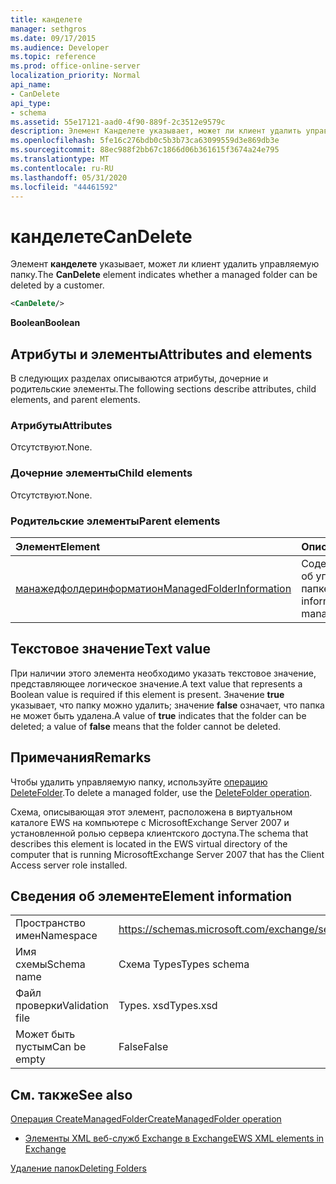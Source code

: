 ```yaml
---
title: канделете
manager: sethgros
ms.date: 09/17/2015
ms.audience: Developer
ms.topic: reference
ms.prod: office-online-server
localization_priority: Normal
api_name:
- CanDelete
api_type:
- schema
ms.assetid: 55e17121-aad0-4f90-889f-2c3512e9579c
description: Элемент Канделете указывает, может ли клиент удалить управляемую папку.
ms.openlocfilehash: 5fe16c276bdb0c5b3b73ca63099559d3e869db3e
ms.sourcegitcommit: 88ec988f2bb67c1866d06b361615f3674a24e795
ms.translationtype: MT
ms.contentlocale: ru-RU
ms.lasthandoff: 05/31/2020
ms.locfileid: "44461592"
---
```

# <a name="candelete"></a><span data-ttu-id="69bbd-103">канделете</span><span class="sxs-lookup"><span data-stu-id="69bbd-103">CanDelete</span></span>

<span data-ttu-id="69bbd-104">Элемент **канделете** указывает, может ли клиент удалить управляемую папку.</span><span class="sxs-lookup"><span data-stu-id="69bbd-104">The **CanDelete** element indicates whether a managed folder can be deleted by a customer.</span></span> 
  
```xml
<CanDelete/>
```

 <span data-ttu-id="69bbd-105">**Boolean**</span><span class="sxs-lookup"><span data-stu-id="69bbd-105">**Boolean**</span></span>
## <a name="attributes-and-elements"></a><span data-ttu-id="69bbd-106">Атрибуты и элементы</span><span class="sxs-lookup"><span data-stu-id="69bbd-106">Attributes and elements</span></span>

<span data-ttu-id="69bbd-107">В следующих разделах описываются атрибуты, дочерние и родительские элементы.</span><span class="sxs-lookup"><span data-stu-id="69bbd-107">The following sections describe attributes, child elements, and parent elements.</span></span>
  
### <a name="attributes"></a><span data-ttu-id="69bbd-108">Атрибуты</span><span class="sxs-lookup"><span data-stu-id="69bbd-108">Attributes</span></span>

<span data-ttu-id="69bbd-109">Отсутствуют.</span><span class="sxs-lookup"><span data-stu-id="69bbd-109">None.</span></span>
  
### <a name="child-elements"></a><span data-ttu-id="69bbd-110">Дочерние элементы</span><span class="sxs-lookup"><span data-stu-id="69bbd-110">Child elements</span></span>

<span data-ttu-id="69bbd-111">Отсутствуют.</span><span class="sxs-lookup"><span data-stu-id="69bbd-111">None.</span></span>
  
### <a name="parent-elements"></a><span data-ttu-id="69bbd-112">Родительские элементы</span><span class="sxs-lookup"><span data-stu-id="69bbd-112">Parent elements</span></span>

|<span data-ttu-id="69bbd-113">**Элемент**</span><span class="sxs-lookup"><span data-stu-id="69bbd-113">**Element**</span></span>|<span data-ttu-id="69bbd-114">**Описание**</span><span class="sxs-lookup"><span data-stu-id="69bbd-114">**Description**</span></span>|
|:-----|:-----|
|[<span data-ttu-id="69bbd-115">манажедфолдеринформатион</span><span class="sxs-lookup"><span data-stu-id="69bbd-115">ManagedFolderInformation</span></span>](managedfolderinformation.md) <br/> |<span data-ttu-id="69bbd-116">Содержит сведения об управляемой папке.</span><span class="sxs-lookup"><span data-stu-id="69bbd-116">Contains information about a managed folder.</span></span>  <br/> |
   
## <a name="text-value"></a><span data-ttu-id="69bbd-117">Текстовое значение</span><span class="sxs-lookup"><span data-stu-id="69bbd-117">Text value</span></span>

<span data-ttu-id="69bbd-118">При наличии этого элемента необходимо указать текстовое значение, представляющее логическое значение.</span><span class="sxs-lookup"><span data-stu-id="69bbd-118">A text value that represents a Boolean value is required if this element is present.</span></span> <span data-ttu-id="69bbd-119">Значение **true** указывает, что папку можно удалить; значение **false** означает, что папка не может быть удалена.</span><span class="sxs-lookup"><span data-stu-id="69bbd-119">A value of **true** indicates that the folder can be deleted; a value of **false** means that the folder cannot be deleted.</span></span> 
  
## <a name="remarks"></a><span data-ttu-id="69bbd-120">Примечания</span><span class="sxs-lookup"><span data-stu-id="69bbd-120">Remarks</span></span>

<span data-ttu-id="69bbd-121">Чтобы удалить управляемую папку, используйте [операцию DeleteFolder](deletefolder-operation.md).</span><span class="sxs-lookup"><span data-stu-id="69bbd-121">To delete a managed folder, use the [DeleteFolder operation](deletefolder-operation.md).</span></span>
  
<span data-ttu-id="69bbd-122">Схема, описывающая этот элемент, расположена в виртуальном каталоге EWS на компьютере с MicrosoftExchange Server 2007 и установленной ролью сервера клиентского доступа.</span><span class="sxs-lookup"><span data-stu-id="69bbd-122">The schema that describes this element is located in the EWS virtual directory of the computer that is running MicrosoftExchange Server 2007 that has the Client Access server role installed.</span></span>
  
## <a name="element-information"></a><span data-ttu-id="69bbd-123">Сведения об элементе</span><span class="sxs-lookup"><span data-stu-id="69bbd-123">Element information</span></span>

|||
|:-----|:-----|
|<span data-ttu-id="69bbd-124">Пространство имен</span><span class="sxs-lookup"><span data-stu-id="69bbd-124">Namespace</span></span>  <br/> |https://schemas.microsoft.com/exchange/services/2006/types  <br/> |
|<span data-ttu-id="69bbd-125">Имя схемы</span><span class="sxs-lookup"><span data-stu-id="69bbd-125">Schema name</span></span>  <br/> |<span data-ttu-id="69bbd-126">Схема Types</span><span class="sxs-lookup"><span data-stu-id="69bbd-126">Types schema</span></span>  <br/> |
|<span data-ttu-id="69bbd-127">Файл проверки</span><span class="sxs-lookup"><span data-stu-id="69bbd-127">Validation file</span></span>  <br/> |<span data-ttu-id="69bbd-128">Types. xsd</span><span class="sxs-lookup"><span data-stu-id="69bbd-128">Types.xsd</span></span>  <br/> |
|<span data-ttu-id="69bbd-129">Может быть пустым</span><span class="sxs-lookup"><span data-stu-id="69bbd-129">Can be empty</span></span>  <br/> |<span data-ttu-id="69bbd-130">False</span><span class="sxs-lookup"><span data-stu-id="69bbd-130">False</span></span>  <br/> |
   
## <a name="see-also"></a><span data-ttu-id="69bbd-131">См. также</span><span class="sxs-lookup"><span data-stu-id="69bbd-131">See also</span></span>



[<span data-ttu-id="69bbd-132">Операция CreateManagedFolder</span><span class="sxs-lookup"><span data-stu-id="69bbd-132">CreateManagedFolder operation</span></span>](createmanagedfolder-operation.md)


- [<span data-ttu-id="69bbd-133">Элементы XML веб-служб Exchange в Exchange</span><span class="sxs-lookup"><span data-stu-id="69bbd-133">EWS XML elements in Exchange</span></span>](ews-xml-elements-in-exchange.md)


[<span data-ttu-id="69bbd-134">Удаление папок</span><span class="sxs-lookup"><span data-stu-id="69bbd-134">Deleting Folders</span></span>](https://msdn.microsoft.com/library/1958add5-5071-4239-adb2-40f7a7d74aee%28Office.15%29.aspx)


